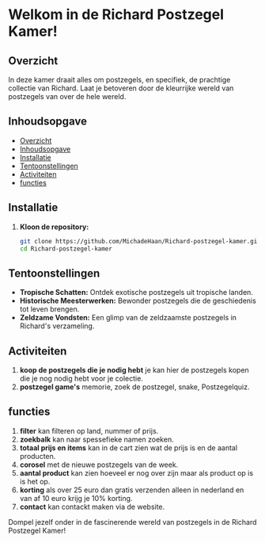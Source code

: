 # Welkom in de Richard Postzegel Kamer!

## Overzicht
In deze kamer draait alles om postzegels, en specifiek, de prachtige collectie van Richard. Laat je betoveren door de kleurrijke wereld van postzegels van over de hele wereld.

## Inhoudsopgave

- [Overzicht](#Overzicht)
- [Inhoudsopgave](#Inhoudsopgave)
- [Installatie](#Installatie)
- [Tentoonstellingen](#Tentoonstellingen)
- [Activiteiten](#Activiteiten)
- [functies](#functies)

## Installatie

1. **Kloon de repository:**
   ```bash
   git clone https://github.com/MichadeHaan/Richard-postzegel-kamer.git
   cd Richard-postzegel-kamer

## Tentoonstellingen
- **Tropische Schatten:** Ontdek exotische postzegels uit tropische landen.
- **Historische Meesterwerken:** Bewonder postzegels die de geschiedenis tot leven brengen.
- **Zeldzame Vondsten:** Een glimp van de zeldzaamste postzegels in Richard's verzameling.

## Activiteiten
1. **koop de postzegels die je nodig hebt**  je kan hier de postzegels kopen die je nog nodig hebt voor je colectie.
2. **postzegel game's** memorie, zoek de postzegel, snake, Postzegelquiz.

## functies
1. **filter** kan filteren op land, nummer of prijs.
2. **zoekbalk** kan naar spessefieke namen zoeken.
3. **totaal prijs en items** kan in de cart zien wat de prijs is en de aantal producten.
4. **corosel** met de nieuwe postzegels van de week.
5. **aantal product** kan zien hoeveel er nog over zijn maar als product op is is het op.
6. **korting** als over 25 euro dan gratis verzenden alleen in nederland en van af 10 euro krijg je 10% korting.
7. **contact** kan contackt maken via de website.

Dompel jezelf onder in de fascinerende wereld van postzegels in de Richard Postzegel Kamer!
